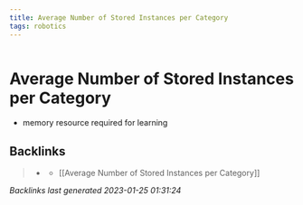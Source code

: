 ```yaml
---
title: Average Number of Stored Instances per Category
tags: robotics 
---
```

```toc
```
# Average Number of Stored Instances per Category
- memory resource required for learning

## Backlinks

> - [](../docs/2022-11-03.md)
>   - [[Average Number of Stored Instances per Category]]

_Backlinks last generated 2023-01-25 01:31:24_
